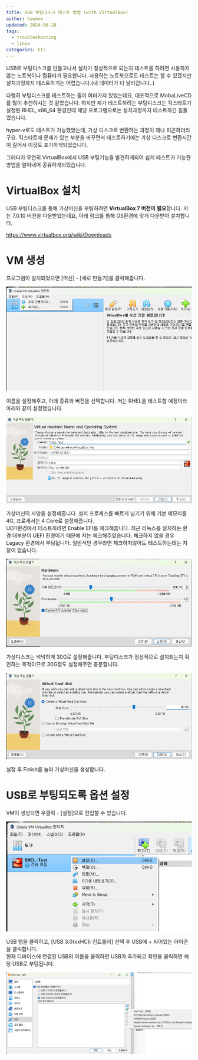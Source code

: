 ```yaml
---
title: USB 부팅디스크 테스트 방법 (with VirtualBox)
author: heomne
updated: 2024-06-20
tags:
  - troubleshooting
  - linux
categories: Etc
---
```

USB로 부팅디스크를 만들고나서 설치가 정상적으로 되는지 테스트를 하려면 사용하지않는 노트북이나 컴퓨터가 필요합니다. 사용하는 노트북으로도 테스트는 할 수 있겠지만 설치과정까지 테스트하기는 어렵습니다.(내 데이터가 다 날라갑니다..)

다행히 부팅디스크를 테스트하는 툴이 여러가지 있었는데요, 대표적으로 MobaLiveCD를 많이 추천하시는 것 같았습니다. 하지만 제가 테스트하려는 부팅디스크는 킥스타트가 설정된 RHEL, x86_64 환경인데 해당 프로그램으로는 설치과정까지 테스트하긴 힘들었습니다.

hyper-v로도 테스트가 가능했었는데, 가상 디스크로 변환하는 과정이 꽤나 피곤하더라구요. 킥스타트에 문제가 있는 부분을 바꾸면서 테스트하기에는 가상 디스크로 변환시간이 길어서 이것도 포기하게되었습니다.

그러다가 우연히 VirtualBox에서 USB 부팅기능을 발견하게되어 쉽게 테스트가 가능한 방법을 알아내어 공유하게되었습니다.

# VirtualBox 설치

USB 부팅디스크를 통해 가상머신을 부팅하려면 **VirtualBox 7 버전이 필요**합니다. 저는 7.0.10 버전을 다운받았는데요, 아래 링크를 통해 OS환경에 맞게 다운받아 설치합니다.

<https://www.virtualbox.org/wiki/Downloads>

[](https://www.virtualbox.org/wiki/Downloads)

# VM 생성

프로그램이 설치되었으면 \[머신] - \[새로 만들기]를 클릭해줍니다.

![](/assets/post_img/bootdisk-test-with-virtualbox/269493158-6b27ebe7-1533-4e76-a48b-f24591a24e71.png)

이름을 설정해주고, 아래 종류와 버전을 선택합니다. 저는 RHEL을 테스트할 예정이라 아래와 같이 설정했습니다.

![](/assets/post_img/bootdisk-test-with-virtualbox/269493367-d3efbc1c-5fe7-4e09-b811-cc188bbf6f38.png)

가상머신의 사양을 설정해줍니다. 설치 프로세스를 빠르게 넘기기 위해 기본 메모리를 4G, 프로세서는 4 Core로 설정해줍니다.\
UEFI환경에서 테스트하려면 Enable EFI를 체크해줍니다. 최근 리눅스를 설치하는 환경 대부분이 UEFI 환경이기 때문에 저는 체크해주었습니다. 체크하지 않을 경우 Legacy 환경에서 부팅됩니다. 일반적인 경우라면 체크하지않아도 테스트하는데는 지장이 없습니다.

![](/assets/post_img/bootdisk-test-with-virtualbox/269494046-853f58bb-a4d7-40b2-8882-c5eb5132ada9.png)

가상디스크는 넉넉하게 30G로 설정해줍니다. 부팅디스크가 정상적으로 설치되는지 확인하는 목적이므로 30G정도 설정해주면 충분합니다.

![](/assets/post_img/bootdisk-test-with-virtualbox/269495888-f85e83be-1b87-4600-b48f-9325a5c5c889.png)

설정 후 Finish를 눌러 가상머신을 생성합니다.

# USB로 부팅되도록 옵션 설정

VM이 생성되면 우클릭 - \[설정]으로 진입할 수 있습니다.

![](/assets/post_img/bootdisk-test-with-virtualbox/269497102-595b0048-185c-4c29-91c8-47889e38876a.png)

USB 탭을 클릭하고, \[USB 3.0(xxHCI) 컨트롤러] 선택 후 USB에 + 되어있는 아이콘을 클릭합니다.\
현재 디바이스에 연결된 USB의 이름을 클릭하면 USB가 추가되고 확인을 클릭하면 해당 USB로 부팅됩니다.[](https://www.virtualbox.org/wiki/Downloads)

![](/assets/post_img/bootdisk-test-with-virtualbox/269497733-d4c550a4-d6ad-414c-8471-691d239ee88b.png)

[](https://www.virtualbox.org/wiki/Downloads)